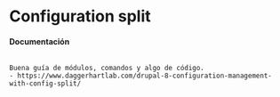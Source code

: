 Configuration split
========

#### Documentación
```

Buena guía de módulos, comandos y algo de código.
- https://www.daggerhartlab.com/drupal-8-configuration-management-with-config-split/